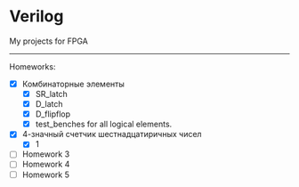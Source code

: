 # Verilog
My projects for FPGA
___________
Homeworks:
- [X] Комбинаторные элементы
    - [X] SR_latch
    - [X] D_latch
    - [X] D_flipflop
    - [X] test_benches for all logical elements.
- [X] 4-значный счетчик шестнадцатиричных чисел
	- [X] 1
- [ ] Homework 3
- [ ] Homework 4
- [ ] Homework 5
